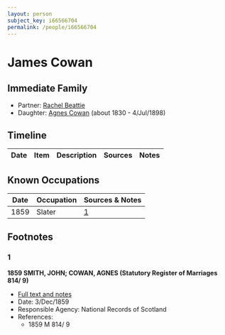 ```yaml
---
layout: person
subject_key: i66566704
permalink: /people/i66566704
---
```


# James Cowan

## Immediate Family

* Partner: [Rachel Beattie](./@72822722@-rachel-beattie-b-d.md)
* Daughter: [Agnes Cowan](./@38031148@-agnes-cowan-b1830-d1898-7-4.md) (about 1830 - 4/Jul/1898)

## Timeline

Date | Item | Description | Sources | Notes
---|---|---|---|---

## Known Occupations

Date | Occupation | Sources & Notes
---|---|---
1859 | Slater | [1](#1)

## Footnotes

### 1

**1859 SMITH, JOHN; COWAN, AGNES (Statutory Register of Marriages 814/ 9)**

* [Full text and notes](../sources/@40041620@-1859-smith,-john;-cowan,-agnes-statutory-register-of-marriages-814-9-.md)
* Date: 3/Dec/1859
* Responsible Agency: National Records of Scotland
* References: 
  * 1859 M 814/ 9

